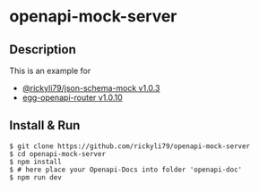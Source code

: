 # openapi-mock-server

## Description

This is an example for 
- [@rickyli79/json-schema-mock v1.0.3](https://www.npmjs.com/package/@rickyli79/json-schema-mock/v/1.0.3) 
- [egg-openapi-router v1.0.10](https://npmjs.org/package/egg-openapi-router/v/1.0.10)

## Install & Run

```shell
$ git clone https://github.com/rickyli79/openapi-mock-server
$ cd openapi-mock-server
$ npm install
$ # here place your Openapi-Docs into folder 'openapi-doc'
$ npm run dev
```